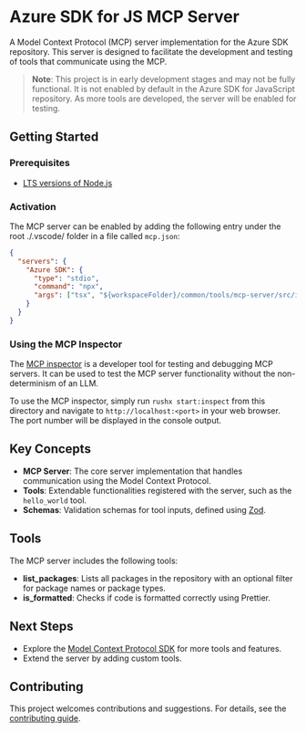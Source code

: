 # Azure SDK for JS MCP Server

A Model Context Protocol (MCP) server implementation for the Azure SDK repository. This server is designed to facilitate the development and testing of tools that communicate using the MCP.

> **Note**: This project is in early development stages and may not be fully functional. It is not enabled by default in the Azure SDK for JavaScript repository. As more tools are developed, the server will be enabled for testing.

## Getting Started

### Prerequisites

- [LTS versions of Node.js](https://github.com/nodejs/release#release-schedule)

### Activation

The MCP server can be enabled by adding the following entry under the root ./.vscode/ folder in a file called `mcp.json`:

```json
{
  "servers": {
    "Azure SDK": {
      "type": "stdio",
      "command": "npx",
      "args": ["tsx", "${workspaceFolder}/common/tools/mcp-server/src/index.ts"],
    }
  }
}
```

### Using the MCP Inspector

The [MCP inspector](https://github.com/modelcontextprotocol/inspector) is a developer tool for testing and debugging MCP servers. It can be used to test the MCP server functionality without the non-determinism of an LLM.

To use the MCP inspector, simply run `rushx start:inspect` from this directory and navigate to `http://localhost:<port>` in your web browser. The port number will be displayed in the console output.

## Key Concepts

- **MCP Server**: The core server implementation that handles communication using the Model Context Protocol.
- **Tools**: Extendable functionalities registered with the server, such as the `hello_world` tool.
- **Schemas**: Validation schemas for tool inputs, defined using [Zod](https://zod.dev/).

## Tools

The MCP server includes the following tools:

- **list_packages**: Lists all packages in the repository with an optional filter for package names or package types.
- **is_formatted**: Checks if code is formatted correctly using Prettier.

## Next Steps

- Explore the [Model Context Protocol SDK](https://github.com/modelcontextprotocol/typescript-sdk) for more tools and features.
- Extend the server by adding custom tools.

## Contributing

This project welcomes contributions and suggestions. For details, see the [contributing guide](https://github.com/Azure/azure-sdk-for-js/blob/main/CONTRIBUTING.md).
